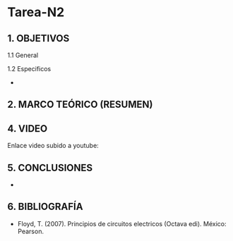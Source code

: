 # Tarea-N2
## 1. OBJETIVOS

   1.1 General
    


   1.2 Especificos

*

## 2. MARCO TEÓRICO (RESUMEN)

## 4. VIDEO
Enlace video subido a youtube:

## 5. CONCLUSIONES
* 
## 6. BIBLIOGRAFÍA
* Floyd, T. (2007). Principios de circuitos electricos (Octava edi). México: Pearson.
